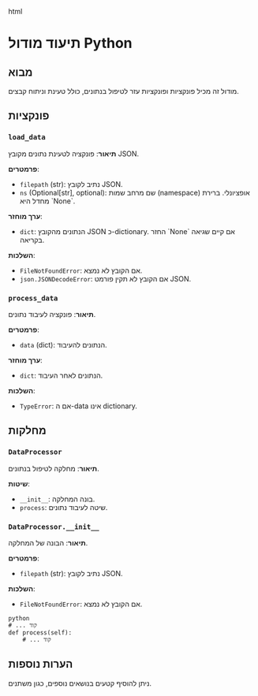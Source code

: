 html
<h1>תיעוד מודול Python</h1>

<h2>מבוא</h2>
<p>מודול זה מכיל פונקציות ופונקציות עזר לטיפול בנתונים, כולל טעינת וניתוח קבצים.</p>

<h2>פונקציות</h2>

<h3><code>load_data</code></h3>

<p><strong>תיאור</strong>: פונקציה לטעינת נתונים מקובץ JSON.</p>

<p><strong>פרמטרים</strong>:</p>
<ul>
  <li><code>filepath</code> (str): נתיב לקובץ JSON.</li>
  <li><code>ns</code> (Optional[str], optional): שם מרחב שמות (namespace) אופציונלי. ברירת מחדל היא `None`.</li>
</ul>

<p><strong>ערך מוחזר</strong>:</p>
<ul>
  <li><code>dict</code>:  הנתונים מהקובץ JSON כ-dictionary.  החזר `None` אם קיים שגיאה בקריאה.</li>
</ul>

<p><strong>השלכות</strong>:</p>
<ul>
  <li><code>FileNotFoundError</code>: אם הקובץ לא נמצא.</li>
  <li><code>json.JSONDecodeError</code>: אם הקובץ לא תקין פורמט JSON.</li>
</ul>


<h3><code>process_data</code></h3>

<p><strong>תיאור</strong>: פונקציה לעיבוד נתונים.</p>

<p><strong>פרמטרים</strong>:</p>
<ul>
  <li><code>data</code> (dict):  הנתונים להעיבוד.</li>
</ul>

<p><strong>ערך מוחזר</strong>:</p>
<ul>
  <li><code>dict</code>:  הנתונים לאחר העיבוד.</li>
</ul>


<p><strong>השלכות</strong>:</p>
<ul>
  <li><code>TypeError</code>: אם ה-data אינו dictionary.</li>
</ul>



<h2>מחלקות</h2>

<h3><code>DataProcessor</code></h3>

<p><strong>תיאור</strong>: מחלקה לטיפול בנתונים.</p>

<p><strong>שיטות</strong>:</p>
<ul>
  <li><code>__init__</code>:  בונה המחלקה.</li>
  <li><code>process</code>:  שיטה לעיבוד נתונים.</li>
</ul>

<h3><code>DataProcessor.__init__</code></h3>

<p><strong>תיאור</strong>:  הבונה של המחלקה.</p>

<p><strong>פרמטרים</strong>:</p>
<ul>
  <li><code>filepath</code> (str): נתיב לקובץ JSON.</li>
</ul>

<p><strong>השלכות</strong>:</p>
<ul>
  <li><code>FileNotFoundError</code>: אם הקובץ לא נמצא.</li>
</ul>
<p>
<pre><code>python
# ... קוד
def process(self):
    # ... קוד
</code></pre>
</p>


<h2>הערות נוספות</h2>

<p>ניתן להוסיף קטעים בנושאים נוספים, כגון משתנים.</p>